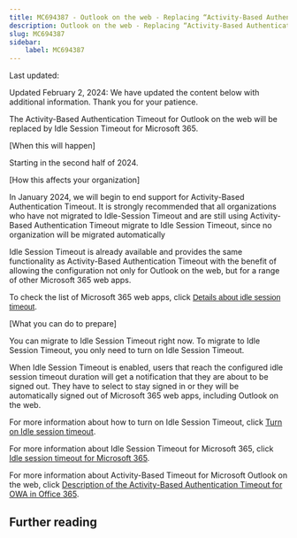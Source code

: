 ```yaml
---
title: MC694387 - Outlook on the web - Replacing “Activity-Based Authentication Timeout” with “Idle Session Timeout for Microsoft 365”
description: Outlook on the web - Replacing “Activity-Based Authentication Timeout” with “Idle Session Timeout for Microsoft 365”
slug: MC694387
sidebar:
    label: MC694387
---
```



Last updated: 

<p>Updated February 2, 2024: We have updated the content below with additional information. Thank you for your patience.</p><p>The Activity-Based Authentication Timeout for Outlook on the web will be replaced by Idle Session Timeout for Microsoft 365.</p><p>[When this will happen]
</p><p>Starting in the second half of 2024.</p><p>[How this affects your organization]
</p><p>In January 2024, we will begin to end support for Activity-Based Authentication Timeout. It is strongly recommended that all organizations who have not migrated to Idle-Session Timeout and are still using Activity-Based Authentication Timeout migrate to Idle Session Timeout, since no organization will be migrated automatically
</p><p>Idle Session Timeout is already available and provides the same functionality as Activity-Based Authentication Timeout with the benefit of allowing the configuration not only for Outlook on the web, but for a range of other Microsoft 365 web apps.
</p><p>To check the list of Microsoft 365 web apps, click&nbsp;<a href="https://learn.microsoft.com/microsoft-365/admin/manage/idle-session-timeout-web-apps?view=o365-worldwide#details-about-idle-session-timeout" target="_blank" style="font-family: sans-serif; font-weight: 400; background-color: rgb(255, 255, 255);">Details about idle session timeout</a>.</p><p>[What you can do to prepare]
</p><p>You can migrate to Idle Session Timeout right now. To migrate to Idle Session Timeout, you only need to turn on Idle Session Timeout.
</p><p>When Idle Session Timeout is enabled, users that reach the configured idle session timeout duration will get a notification that they are about to be signed out. They have to select to stay signed in or they will be automatically signed out of Microsoft 365 web apps, including Outlook on the web.</p><p>For more information about how to turn on Idle Session Timeout, click <a href="https://learn.microsoft.com/microsoft-365/admin/manage/idle-session-timeout-web-apps?view=o365-worldwide#turn-on-idle-session-timeout" target="_blank">Turn on Idle session timeout</a>.
</p><p>For more information about Idle Session Timeout for Microsoft 365, click <a href="https://learn.microsoft.com/microsoft-365/admin/manage/idle-session-timeout-web-apps?view=o365-worldwide" target="_blank">Idle session timeout for Microsoft 365</a>.
</p><p>For more information about Activity-Based Timeout for Microsoft Outlook on the web, click <a href="https://support.microsoft.com/topic/description-of-the-activity-based-authentication-timeout-for-owa-in-office-365-0c101e1b-020e-69c1-a0b0-26532d60c0a4" target="_blank">Description of the Activity-Based Authentication Timeout for OWA in Office 365</a>.</p><p>
</p><p>
</p>

## Further reading
